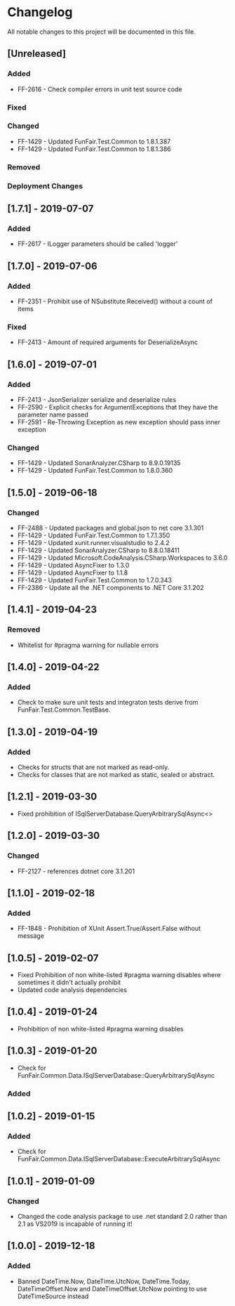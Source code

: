 # Changelog
All notable changes to this project will be documented in this file.

<!--
Please ADD ALL Changes to the UNRELASED SECTION and not a specific release
-->

## [Unreleased]
### Added
- FF-2616 - Check compiler errors in unit test source code
### Fixed
### Changed
- FF-1429 - Updated FunFair.Test.Common to 1.8.1.387
- FF-1429 - Updated FunFair.Test.Common to 1.8.1.386
### Removed
### Deployment Changes

<!--
Releases that have at least been deployed to staging, BUT NOT necessarily released to live.  Changes should be moved from [Unreleased] into here as they are merged into the appropriate release branch
-->
## [1.7.1] - 2019-07-07
### Added
- FF-2617 - ILogger parameters should be called 'logger'

## [1.7.0] - 2019-07-06
### Added
- FF-2351 - Prohibit use of NSubstitute.Received() without a count of items
### Fixed
- FF-2413 - Amount of required arguments for DeserializeAsync

## [1.6.0] - 2019-07-01
### Added
- FF-2413 - JsonSerializer serialize and deserialize rules
- FF-2590 - Explicit checks for ArgumentExceptions that they have the parameter name passed
- FF-2591 - Re-Throwing Exception as new exception should pass inner exception
### Changed
- FF-1429 - Updated SonarAnalyzer.CSharp to 8.9.0.19135
- FF-1429 - Updated FunFair.Test.Common to 1.8.0.360

## [1.5.0] - 2019-06-18
### Changed
- FF-2488 - Updated packages and global.json to net core 3.1.301
- FF-1429 - Updated FunFair.Test.Common to 1.7.1.350
- FF-1429 - Updated xunit.runner.visualstudio to 2.4.2
- FF-1429 - Updated SonarAnalyzer.CSharp to 8.8.0.18411
- FF-1429 - Updated Microsoft.CodeAnalysis.CSharp.Workspaces to 3.6.0
- FF-1429 - Updated AsyncFixer to 1.3.0
- FF-1429 - Updated AsyncFixer to 1.1.8
- FF-1429 - Updated FunFair.Test.Common to 1.7.0.343
- FF-2386 - Update all the .NET components to .NET Core 3.1.202

## [1.4.1] - 2019-04-23
### Removed
- Whitelist for #pragma warning for nullable errors
## [1.4.0] - 2019-04-22
### Added
- Check to make sure unit tests and integraton tests derive from FunFair.Test.Common.TestBase.

## [1.3.0] - 2019-04-19
### Added
- Checks for structs that are not marked as read-only.
- Checks for classes that are not marked as static, sealed or abstract.

## [1.2.1] - 2019-03-30
- Fixed prohibition of ISqlServerDatabase.QueryArbitrarySqlAsync<>

## [1.2.0] - 2019-03-30
### Changed
- FF-2127 - references dotnet core 3.1.201

## [1.1.0] - 2019-02-18
### Added
- FF-1848 - Prohibition of XUnit Assert.True/Assert.False without message

## [1.0.5] - 2019-02-07
- Fixed Prohibition of non white-listed #pragma warning disables where sometimes it didn't actually prohibit
- Updated code analysis dependencies

## [1.0.4] - 2019-01-24
- Prohibition of non white-listed #pragma warning disables

## [1.0.3] - 2019-01-20
- Check for FunFair.Common.Data.ISqlServerDatabase::QueryArbitrarySqlAsync

### Added
## [1.0.2] - 2019-01-15
### Added
- Check for FunFair.Common.Data.ISqlServerDatabase::ExecuteArbitrarySqlAsync

## [1.0.1] - 2019-01-09
### Changed
- Changed the code analysis package to use .net standard 2.0 rather than 2.1 as VS2019 is incapable of running it!

## [1.0.0] - 2019-12-18
### Added
- Banned DateTime.Now, DateTime.UtcNow, DateTime.Today, DateTimeOffset.Now and DateTimeOffset.UtcNow pointing to use DateTimeSource instead











